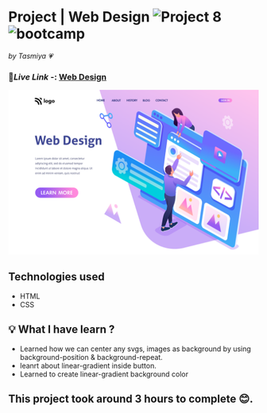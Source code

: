 # Project | Web Design ![Project 8](https://img.shields.io/badge/Project%20-8-green) ![bootcamp](https://img.shields.io/badge/JS-Bootcamp-yellow)

_by Tasmiya 💗_

### 🔗*Live Link* -: [Web Design](https://tasmiya-proj-8.netlify.app)

![Web Design](./8.png)

## Technologies used

- HTML
- CSS

## 💡 What I have learn ?

- Learned how we can center any svgs, images as background by using background-position & background-repeat.
- leanrt about linear-gradient inside button.
- Learned to create linear-gradient background color

## This project took around 3 hours to complete 😊.
